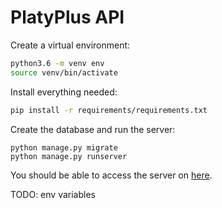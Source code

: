# PlatyPlus API

Create a virtual environment:
```bash
python3.6 -m venv env
source venv/bin/activate
```

Install everything needed:
```bash
pip install -r requirements/requirements.txt
```

Create the database and run the server:
```
python manage.py migrate
python manage.py runserver
```

You should be able to access the server on [here](http://localhost:8000/graphql).

TODO: env variables